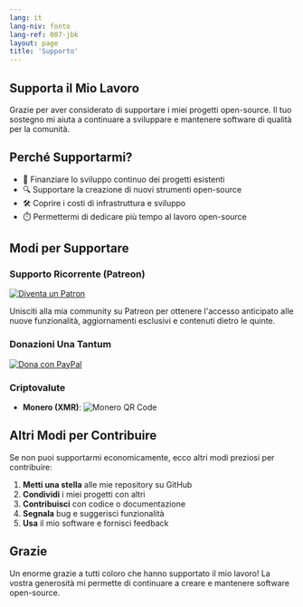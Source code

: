 ```yaml
---
lang: it
lang-niv: fonto
lang-ref: 007-jbk
layout: page
title: 'Supporto'
---
```


## Supporta il Mio Lavoro

Grazie per aver considerato di supportare i miei progetti open-source. Il tuo sostegno mi aiuta a continuare a sviluppare e mantenere software di qualità per la comunità.

## Perché Supportarmi?

- 🚀 Finanziare lo sviluppo continuo dei progetti esistenti
- 🔍 Supportare la creazione di nuovi strumenti open-source
- 🛠️ Coprire i costi di infrastruttura e sviluppo
- ⏱️ Permettermi di dedicare più tempo al lavoro open-source

## Modi per Supportare

### Supporto Ricorrente (Patreon)

[![Diventa un Patron](https://img.shields.io/badge/Supportami_su_Patreon-F96854?style=for-the-badge&logo=patreon&logoColor=white)](https://www.patreon.com/Nsfr750)

Unisciti alla mia community su Patreon per ottenere l'accesso anticipato alle nuove funzionalità, aggiornamenti esclusivi e contenuti dietro le quinte.

### Donazioni Una Tantum

[![Dona con PayPal](https://img.shields.io/badge/Dona_con_PayPal-00457C?style=for-the-badge&logo=paypal&logoColor=white)](https://paypal.me/3dmega)

### Criptovalute

- **Monero (XMR)**:
  ![Monero QR Code](https://api.qrserver.com/v1/create-qr-code/?size=200x200&data=monero:47Jc6MC47WJVFhiQFYwHyBNQP5BEsjUPG6tc8R37FwcTY8K5Y3LvFzveSXoGiaDQSxDrnCUBJ5WBj6Fgmsfix8VPD4w3gXF)

## Altri Modi per Contribuire

Se non puoi supportarmi economicamente, ecco altri modi preziosi per contribuire:

1. **Metti una stella** alle mie repository su GitHub
2. **Condividi** i miei progetti con altri
3. **Contribuisci** con codice o documentazione
4. **Segnala** bug e suggerisci funzionalità
5. **Usa** il mio software e fornisci feedback

## Grazie

Un enorme grazie a tutti coloro che hanno supportato il mio lavoro! La vostra generosità mi permette di continuare a creare e mantenere software open-source.
